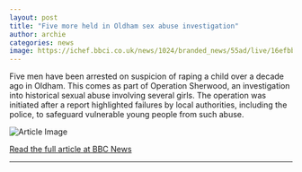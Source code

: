 ```yaml
---
layout: post
title: "Five more held in Oldham sex abuse investigation"
author: archie
categories: news
image: https://ichef.bbci.co.uk/news/1024/branded_news/55ad/live/16efbba0-9962-11f0-80b9-69e2e45f1309.jpg
---
```

Five men have been arrested on suspicion of raping a child over a decade ago in Oldham. This comes as part of Operation Sherwood, an investigation into historical sexual abuse involving several girls. The operation was initiated after a report highlighted failures by local authorities, including the police, to safeguard vulnerable young people from such abuse.

![Article Image](https://ichef.bbci.co.uk/news/1024/branded_news/55ad/live/16efbba0-9962-11f0-80b9-69e2e45f1309.jpg)

[Read the full article at BBC News](https://www.bbc.com/news/articles/cwyngp2ennqo?at_medium=RSS&at_campaign=rss)

---
